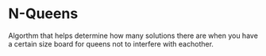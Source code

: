 # N-Queens
Algorthm that helps determine how many solutions there are when you have a certain size board for queens not to interfere with eachother.
